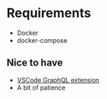 # Requirements

 * Docker
 * docker-compose

## Nice to have

 * [VSCode GraphQL extension](https://marketplace.visualstudio.com/items?itemName=orsenkucher.vscode-graphql)
 * A bit of patience
